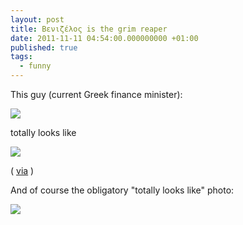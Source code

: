 ```yaml
---
layout: post
title: Βενιζέλος is the grim reaper
date: 2011-11-11 04:54:00.000000000 +01:00
published: true
tags:
  - funny
---
```


This guy (current Greek finance minister):

<img src="{{ site.baseurl }}/assets/2011/venizelos_evangelos_min.jpg" />

totally looks like

<img src="{{ site.baseurl }}/assets/2011/benny-grim-reaper.jpg" />

(
<a href="http://buzz.reality-tape.com/story.php?title=%CE%95%CF%85%CE%AC%CE%B3%CE%B3%CE%B5%CE%BB%CE%BF%CF%82-%CE%92%CE%B5%CE%BD%CE%B9%CE%B6%CE%AD%CE%BB%CE%BF%CF%82-See-you-in-hell" target="_blank">via</a>
)

And of course the obligatory "totally looks like" photo:

<img src="{{ site.baseurl }}/assets/2011/evangelos-venizelos-totally-looks-like-steve-grimmett.jpg" />
